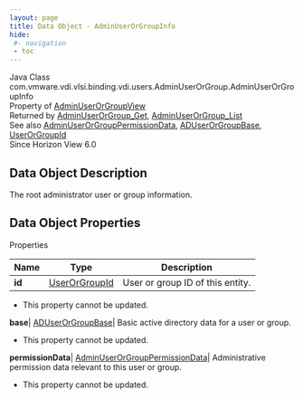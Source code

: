 ```yaml
---
layout: page
title: Data Object - AdminUserOrGroupInfo
hide:
 #- navigation
 - toc
---
```






Java Class
    com.vmware.vdi.vlsi.binding.vdi.users.AdminUserOrGroup.AdminUserOrGroupInfo  
Property of
     [AdminUserOrGroupView](vdi.users.AdminUserOrGroup.AdminUserOrGroupView.md#field_detail)  
Returned by
     [AdminUserOrGroup_Get](vdi.users.AdminUserOrGroup.md#get), [AdminUserOrGroup_List](vdi.users.AdminUserOrGroup.md#list)  
See also
     [AdminUserOrGroupPermissionData](vdi.users.AdminUserOrGroup.AdminUserOrGroupPermissionData.md), [ADUserOrGroupBase](vdi.users.ADUserOrGroup.ADUserOrGroupBase.md), [UserOrGroupId](vdi.entity.UserOrGroupId.md)  
Since 
    Horizon View 6.0

## Data Object Description 

The root administrator user or group information. 

## Data Object Properties

Properties

Name |  Type |  Description   
---|---|---  
**id**| [UserOrGroupId](vdi.entity.UserOrGroupId.md)|  User or group ID of this entity.   


* This property cannot be updated.

  
**base**| [ADUserOrGroupBase](vdi.users.ADUserOrGroup.ADUserOrGroupBase.md)|  Basic active directory data for a user or group.   


* This property cannot be updated.

  
**permissionData**| [AdminUserOrGroupPermissionData](vdi.users.AdminUserOrGroup.AdminUserOrGroupPermissionData.md)|  Administrative permission data relevant to this user or group.   


* This property cannot be updated.

  
  
  

  
  

